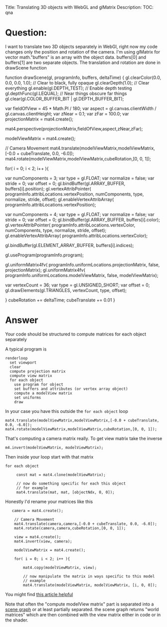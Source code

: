 Title: Translating 3D objects with WebGL and glMatrix
Description:
TOC: qna

# Question:

I want to translate two 3D objects separately in WebGl, right now my code changes only the position and rotation of the camera.  I'm using glMatrix for vector math."buffers" is an array with the object data. 
buffers[0] and buffers[1] are two separate objects. The translation and rotation are done in drawScene function


 function drawScene(gl, programInfo, buffers, deltaTime) {
  gl.clearColor(0.0, 0.0, 0.0, 1.0);  // Clear to black, fully opaque
  gl.clearDepth(1.0);                 // Clear everything
  gl.enable(gl.DEPTH_TEST);           // Enable depth testing
  gl.depthFunc(gl.LEQUAL);            // Near things obscure far things
  gl.clear(gl.COLOR_BUFFER_BIT | gl.DEPTH_BUFFER_BIT);

  var fieldOfView = 45 * Math.PI / 180; 
  var aspect = gl.canvas.clientWidth / gl.canvas.clientHeight;
  var zNear = 0.1;
  var zFar = 100.0;
  var projectionMatrix = mat4.create();

  mat4.perspective(projectionMatrix,fieldOfView,aspect,zNear,zFar);

  modelViewMatrix = mat4.create();

  // Camera Movement
  mat4.translate(modelViewMatrix,modelViewMatrix,[-0.0 + cubeTranslate, 0.0, -6.0]);
  mat4.rotate(modelViewMatrix,modelViewMatrix,cubeRotation,[0, 0, 1]);



  for( i = 0; i < 2; i++ ){

   var numComponents = 3;
   var type = gl.FLOAT;
   var normalize = false;
   var stride = 0;
   var offset = 0;
   gl.bindBuffer(gl.ARRAY_BUFFER, buffers[i].position);
   gl.vertexAttribPointer(
    programInfo.attribLocations.vertexPosition,
    numComponents,
    type,
    normalize,
    stride,
    offset);
   gl.enableVertexAttribArray(
    programInfo.attribLocations.vertexPosition);

   var numComponents = 4;
   var type = gl.FLOAT;
   var normalize = false;
   var stride = 0;
   var offset = 0;
   gl.bindBuffer(gl.ARRAY_BUFFER, buffers[i].color);
   gl.vertexAttribPointer(
    programInfo.attribLocations.vertexColor,
    numComponents,
    type,
    normalize,
    stride,
    offset);
   gl.enableVertexAttribArray(
    programInfo.attribLocations.vertexColor);
   

   gl.bindBuffer(gl.ELEMENT_ARRAY_BUFFER, buffers[i].indices);

   gl.useProgram(programInfo.program);

   
   gl.uniformMatrix4fv(
    programInfo.uniformLocations.projectionMatrix,
    false,
    projectionMatrix);
   gl.uniformMatrix4fv(
    programInfo.uniformLocations.modelViewMatrix,
    false,
    modelViewMatrix);

   
   var vertexCount = 36;
   var type = gl.UNSIGNED_SHORT;
   var offset = 0;
   gl.drawElements(gl.TRIANGLES, vertexCount, type, offset);
    
  }
  cubeRotation += deltaTime;
  cubeTranslate += 0.01
 }

# Answer

Your code should be structured to compute matrices for each object separately

A typical program is

    renderloop
      set viewport
      clear
      compute projection matrix
      compute view matrix
      for each object
        use program for object
        set buffers and attributes (or vertex array object)
        compute a modelView matrix
        set uniforms 
        draw

In your case you have this outside the `for each object` loop

    mat4.translate(modelViewMatrix,modelViewMatrix,[-0.0 + cubeTranslate, 0.0, -6.0]);
    mat4.rotate(modelViewMatrix,modelViewMatrix,cubeRotation,[0, 0, 1]);


That's computing a camera matrix really. To get view matrix take the inverse

    m4.invert(modelViewMatrix, modelViewMatrix);

Then inside your loop start with that matrix

    
    for each object
        
         const mat = mat4.clone(modelViewMatrix);
         
         // now do something specific for each this object
         // for example
         mat4.translate(mat, mat, [objectNdx, 0, 0]);

Honestly I'd rename your matrices like this

```
   camera = mat4.create();

    // Camera Movement
    mat4.translate(camera,camera,[-0.0 + cubeTranslate, 0.0, -6.0]);
    mat4.rotate(camera,camera,cubeRotation,[0, 0, 1]);

    view = mat4.create();
    mat4.invert(view, camera);

    modelViewMatrix = mat4.create();

    for( i = 0; i < 2; i++ ){

        mat4.copy(modelViewMatrix, view);

        // now manipulate the matrix in ways specific to this model
        // example
        mat4.translate(modelViewMatrix, modelViewMatrix, [i, 0, 0]);
```

You might find [this article helpful](https://webglfundamentals.org/webgl/lessons/webgl-drawing-multiple-things.html)

Note that often the "compute modelView matrix" part is separated into a [scene graph](https://webglfundamentals.org/webgl/lessons/webgl-scene-graph.html) or at least partially separated. the scene graph returns "world matrices" which are then combined with the view matrix either in code or in the shader.
